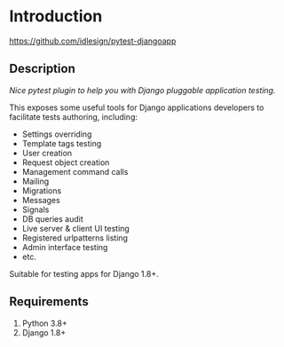 # Introduction

<https://github.com/idlesign/pytest-djangoapp>

## Description

*Nice pytest plugin to help you with Django pluggable application testing.*

This exposes some useful tools for Django applications developers to facilitate tests authoring, including:

* Settings overriding
* Template tags testing
* User creation
* Request object creation
* Management command calls
* Mailing
* Migrations
* Messages
* Signals
* DB queries audit
* Live server & client UI testing
* Registered urlpatterns listing
* Admin interface testing
* etc.

Suitable for testing apps for Django 1.8+.

## Requirements

1. Python 3.8+
2. Django 1.8+
